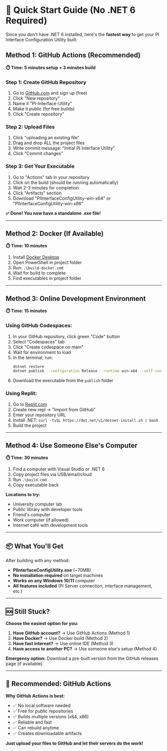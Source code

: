 # 🚀 Quick Start Guide (No .NET 6 Required)

Since you don't have .NET 6 installed, here's the **fastest way** to get your PI Interface Configuration Utility built:

## Method 1: GitHub Actions (Recommended)

**⏱️ Time: 5 minutes setup + 3 minutes build**

### Step 1: Create GitHub Repository
1. Go to [GitHub.com](https://github.com) and sign up (free)
2. Click "New repository"
3. Name it "PI-Interface-Utility"
4. Make it public (for free builds)
5. Click "Create repository"

### Step 2: Upload Files
1. Click "uploading an existing file"
2. Drag and drop ALL the project files
3. Write commit message: "Initial PI Interface Utility"
4. Click "Commit changes"

### Step 3: Get Your Executable
1. Go to "Actions" tab in your repository
2. Click on the build (should be running automatically)
3. Wait 2-3 minutes for completion
4. Click "Artifacts" section
5. Download "PIInterfaceConfigUtility-win-x64" or "PIInterfaceConfigUtility-win-x86"

**✅ Done! You now have a standalone .exe file!**

---

## Method 2: Docker (If Available)

**⏱️ Time: 10 minutes**

1. Install [Docker Desktop](https://www.docker.com/products/docker-desktop)
2. Open PowerShell in project folder
3. Run: `.\build-docker.cmd`
4. Wait for build to complete
5. Find executables in project folder

---

## Method 3: Online Development Environment

**⏱️ Time: 15 minutes**

### Using GitHub Codespaces:
1. In your GitHub repository, click green "Code" button
2. Select "Codespaces" tab
3. Click "Create codespace on main"
4. Wait for environment to load
5. In the terminal, run:
   ```bash
   dotnet restore
   dotnet publish --configuration Release --runtime win-x64 --self-contained true --output publish -p:PublishSingleFile=true
   ```
6. Download the executable from the `publish` folder

### Using Replit:
1. Go to [Replit.com](https://replit.com)
2. Create new repl → "Import from GitHub"
3. Enter your repository URL
4. Install .NET: `curl -fsSL https://dot.net/v1/dotnet-install.sh | bash`
5. Build the project

---

## Method 4: Use Someone Else's Computer

**⏱️ Time: 30 minutes**

1. Find a computer with Visual Studio or .NET 6
2. Copy project files via USB/email/cloud
3. Run `.\build.cmd`
4. Copy executable back

**Locations to try:**
- University computer lab
- Public library with developer tools
- Friend's computer
- Work computer (if allowed)
- Internet café with development tools

---

## 📦 What You'll Get

After building with any method:
- **PIInterfaceConfigUtility.exe** (~70MB)
- **No installation required** on target machines
- **Works on any Windows 10/11** computer
- **All features included** (PI Server connection, interface management, etc.)

---

## 🆘 Still Stuck?

**Choose the easiest option for you:**

1. **Have GitHub account?** → Use GitHub Actions (Method 1)
2. **Have Docker?** → Use Docker build (Method 2)  
3. **Have fast internet?** → Use online IDE (Method 3)
4. **Have access to another PC?** → Use someone else's setup (Method 4)

**Emergency option:** Download a pre-built version from the GitHub releases page (if available).

---

## 🎯 Recommended: GitHub Actions

**Why GitHub Actions is best:**
- ✅ No local software needed
- ✅ Free for public repositories
- ✅ Builds multiple versions (x64, x86)
- ✅ Reliable and fast
- ✅ Can rebuild anytime
- ✅ Creates downloadable artifacts

**Just upload your files to GitHub and let their servers do the work!** 